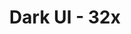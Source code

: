 ---
title: Dark UI - 32x
permalink: /article/compliance32xAddons/Dark%20UI

header-img: article/compliance32xAddons/Dark UI.png

carousel-img: article/carousel/Dark UI/
show_carousel_name: false

long_text: Do you play Minecraft at night? Are you scared of opening your inventory, because it blinds you immediately? Well this addon is for you! Not only does it make the GUI darker, it also redesigns the main menu with a new panorama and some custom white splashes that blend well with the whole look of the addon! Direct download soon, for now download the addon from Planet Minecraft 

authors:
  - JogurciQ:
    - https://twitter.com/JogurciQ

download: 
  - Planet Minecraft:
    - https://www.planetminecraft.com/texture-pack/official-faithful-dark-ui-addon/
  - CurseForge:
    - https://www.curseforge.com/minecraft/texture-packs/faithful-x32-dark-ui-addon/files
---